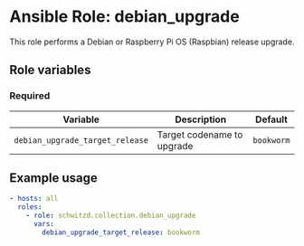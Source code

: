 # Ansible Role: debian_upgrade

This role performs a Debian or Raspberry Pi OS (Raspbian) release upgrade.

## Role variables

### Required

| Variable                          | Description                | Default       |
|-----------------------------------|----------------------------|---------------|
| `debian_upgrade_target_release`   | Target codename to upgrade | `bookworm`    |

## Example usage

```yaml
- hosts: all
  roles:
    - role: schwitzd.collection.debian_upgrade
      vars:
        debian_upgrade_target_release: bookworm
```
